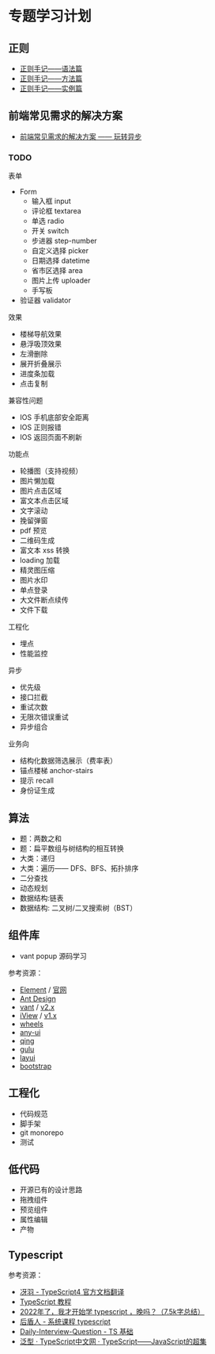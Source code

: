 # 专题学习计划

## 正则

- [正则手记——语法篇](<(https://yanyue404.github.io/blog/posts/?id=113)>)
- [正则手记——方法篇](https://yanyue404.github.io/blog/posts/?id=245)
- [正则手记——实例篇](https://yanyue404.github.io/blog/posts/?id=230)

## 前端常见需求的解决方案

- [前端常见需求的解决方案 —— 玩转异步](https://yanyue404.github.io/blog/posts/?id=248)

### TODO

表单

- Form
  - 输入框 input
  - 评论框 textarea
  - 单选 radio
  - 开关 switch
  - 步进器 step-number
  - 自定义选择 picker
  - 日期选择 datetime
  - 省市区选择 area
  - 图片上传 uploader
  - 手写板
- 验证器 validator

效果

- 楼梯导航效果
- 悬浮吸顶效果
- 左滑删除
- 展开折叠展示
- 进度条加载
- 点击复制

兼容性问题

- IOS 手机底部安全距离
- IOS 正则报错
- IOS 返回页面不刷新

功能点

- 轮播图（支持视频）
- 图片懒加载
- 图片点击区域
- 富文本点击区域
- 文字滚动
- 挽留弹窗
- pdf 预览
- 二维码生成
- 富文本 xss 转换
- loading 加载
- 精灵图压缩
- 图片水印
- 单点登录
- 大文件断点续传
- 文件下载

工程化

- 埋点
- 性能监控

异步

- 优先级
- 接口拦截
- 重试次数
- 无限次错误重试
- 异步组合

业务向

- 结构化数据筛选展示（费率表）
- 锚点楼梯 anchor-stairs
- 提示 recall
- 身份证生成

## 算法

- 题：两数之和
- 题：扁平数组与树结构的相互转换
- 大类：递归
- 大类：遍历—— DFS、BFS、拓扑排序
- 二分查找
- 动态规划
- 数据结构:链表
- 数据结构: 二叉树/二叉搜索树（BST）

## 组件库

- vant popup 源码学习

参考资源：

- [Element](https://github.com/ElemeFE/element) / [官网](https://element.eleme.cn/#/zh-CN)
- [Ant Design](https://ant.design/)
- [vant](https://github.com/youzan/vant) / [v2.x](https://github.com/youzan/vant/tree/2.x/src)
- [iView](https://www.iviewui.com/) / [v1.x](https://github.com/iview/iview/tree/1.x/src/components)
- [wheels](https://github.com/FrankFang/wheels)
- [any-ui](https://github.com/any86/any-ui)
- [qing](https://github.com/veedrin/qing)
- [gulu](https://github.com/FrankFang/gulu)
- [layui](https://www.layui.com/)
- [bootstrap](https://www.bootcss.com/)

## 工程化

- 代码规范
- 脚手架
- git monorepo
- 测试

## 低代码

- 开源已有的设计思路
- 拖拽组件
- 预览组件
- 属性编辑
- 产物

## Typescript


参考资源：

- [冴羽 - TypeScript4 官方文档翻译](https://ts.yayujs.com/)
- [TypeScript 教程](https://www.runoob.com/typescript/ts-tutorial.html)
- [2022年了，我才开始学 typescript ，晚吗？（7.5k字总结）](https://juejin.cn/post/7124117404187099172)
- [后盾人 - 系统课程 typescript ](https://doc.houdunren.com/%E7%B3%BB%E7%BB%9F%E8%AF%BE%E7%A8%8B/typescript/1%20%E7%8E%AF%E5%A2%83%E9%85%8D%E7%BD%AE.html)
- [Daily-Interview-Question - TS 基础](https://github.com/Advanced-Frontend/Daily-Interview-Question/labels/TS%E5%9F%BA%E7%A1%80)
- [泛型 · TypeScript中文网 · TypeScript——JavaScript的超集](https://www.tslang.cn/docs/handbook/generics.html)


